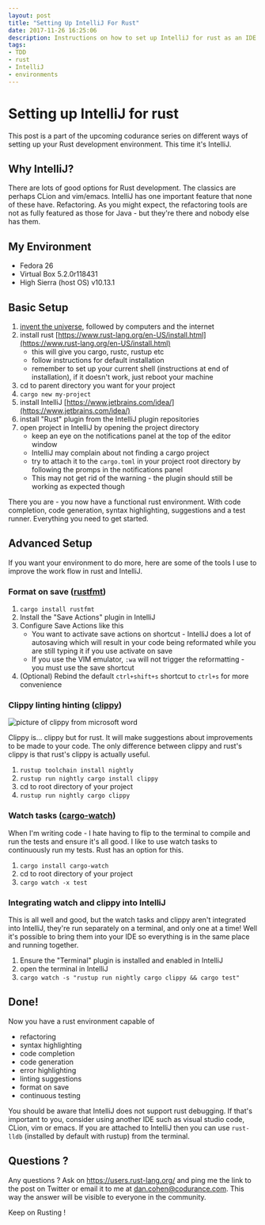 ```yaml
---
layout: post
title: "Setting Up IntelliJ For Rust"
date: 2017-11-26 16:25:06
description: Instructions on how to set up IntelliJ for rust as an IDE conducive to TDD
tags: 
- TDD
- rust
- IntelliJ
- environments
---
```

# Setting up IntelliJ for rust
This post is a part of the upcoming codurance series on different ways of setting up your Rust development environment. This time it's IntelliJ.

## Why IntelliJ?
There are lots of good options for Rust development. The classics are perhaps CLion and vim/emacs. IntelliJ has one important feature that none of these have. Refactoring. As you might expect, the refactoring tools are not as fully featured as those for Java - but they're there and nobody else has them.

## My Environment

*   Fedora 26
*   Virtual Box 5.2.0r118431
*   High Sierra (host OS) v10.13.1

## Basic Setup

1.  [invent the universe](https://www.youtube.com/watch?v=7s664NsLeFM), followed by computers and the internet
2.  install rust [https://www.rust-lang.org/en-US/install.html](https://www.rust-lang.org/en-US/install.html)
    *   this will give you cargo, rustc, rustup etc
    *   follow instructions for default installation
    *   remember to set up your current shell (instructions at end of installation), if it doesn't work, just reboot your machine
3.  cd to parent directory you want for your project
4.  `cargo new my-project`
5.  install IntelliJ [https://www.jetbrains.com/idea/](https://www.jetbrains.com/idea/)
6.  install "Rust" plugin from the IntelliJ plugin repositories
7.  open project in IntelliJ by opening the project directory
    *   keep an eye on the notifications panel at the top of the editor window
    *   IntelliJ may complain about not finding a cargo project
    *   try to attach it to the `cargo.toml` in your project root directory by following the promps in the notifications panel
    *   This may not get rid of the warning - the plugin should still be working as expected though

There you are - you now have a functional rust environment. With code completion, code generation, syntax highlighting, suggestions and a test runner. Everything you need to get started.  

## Advanced Setup

If you want your environment to do more, here are some of the tools I use to improve the work flow in rust and IntelliJ.

### Format on save ([rustfmt](https://crates.io/crates/rustfmt/))

1.  `cargo install rustfmt`
2.  Install the "Save Actions" plugin in IntelliJ
3.  Configure Save Actions like this
    *   You want to activate save actions on shortcut - IntelliJ does a lot of autosaving which will result in your code being reformated while you are still typing it if you use activate on save
    *   If you use the VIM emulator, `:wa` will not trigger the reformatting - you must use the save shortcut
4.  (Optional) Rebind the default `ctrl+shift+s` shortcut to `ctrl+s` for more convenience

### Clippy linting hinting ([clippy](https://crates.io/crates/clippy))

![picture of clippy from microsoft word](http://images.dailytech.com/nimage/19706_Clippy3.jpg)

Clippy is... clippy but for rust. It will make suggestions about improvements to be made to your code. The only difference between clippy and rust's clippy is that rust's clippy is actually useful.  

1.  `rustup toolchain install nightly`
2.  `rustup run nightly cargo install clippy`
3.  cd to root directory of your project
4.  `rustup run nightly cargo clippy`

### Watch tasks ([cargo-watch](https://crates.io/crates/cargo-watch))

When I'm writing code - I hate having to flip to the terminal to compile and run the tests and ensure it's all good. I like to use watch tasks to continuously run my tests. Rust has an option for this.  

1.  `cargo install cargo-watch`
2.  cd to root directory of your project
3.  `cargo watch -x test`

### Integrating watch and clippy into IntelliJ

This is all well and good, but the watch tasks and clippy aren't integrated into IntelliJ, they're run separately on a terminal, and only one at a time! Well it's possible to bring them into your IDE so everything is in the same place and running together.  

1.  Ensure the "Terminal" plugin is installed and enabled in IntelliJ
2.  open the terminal in IntelliJ
3.  `cargo watch -s "rustup run nightly cargo clippy && cargo test"`

## Done!

Now you have a rust environment capable of  

* refactoring
* syntax highlighting
* code completion
* code generation
* error highlighting
* linting suggestions
* format on save
* continuous testing

You should be aware that IntelliJ does not support rust debugging. If that's important to you, consider using another IDE such as visual studio code, CLion, vim or emacs. If you are attached to IntelliJ then you can use `rust-lldb` (installed by default with rustup) from the terminal.
## Questions ?
Any questions ? Ask on https://users.rust-lang.org/ and ping me the link to the post on Twitter or email it to me at dan.cohen@codurance.com. This way the answer will be visible to everyone in the community.

Keep on Rusting !
